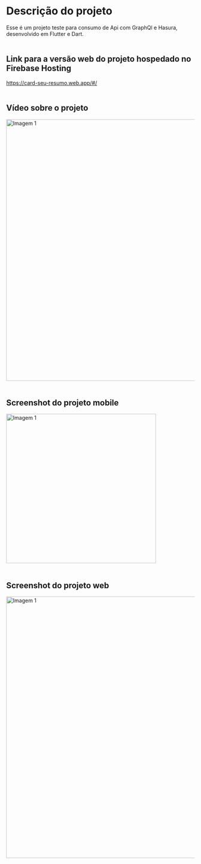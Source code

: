 # Descrição do projeto

Esse é um projeto teste para consumo de Api com GraphQl e Hasura, desenvolvido em Flutter e Dart.<br/><br/>


## Link para a versão web do projeto hospedado no Firebase Hosting

https://card-seu-resumo.web.app/#/<br/><br/>


## Vídeo sobre o projeto

<img src="https://user-images.githubusercontent.com/75645023/125199462-a808db80-e23c-11eb-9496-a6f050d26f9c.gif" alt="Imagem 1" width="700"/><br/><br/>


## Screenshot do projeto mobile

<img src="https://user-images.githubusercontent.com/75645023/125199105-177dcb80-e23b-11eb-9f59-1b703df3d2ee.png" alt="Imagem 1" width="400"/><br/><br/>

## Screenshot do projeto web

<img src="https://user-images.githubusercontent.com/75645023/126234860-39d28ce3-e960-4dd8-847f-25b10c6fb761.png" alt="Imagem 1" width="700"/><br/><br/>
